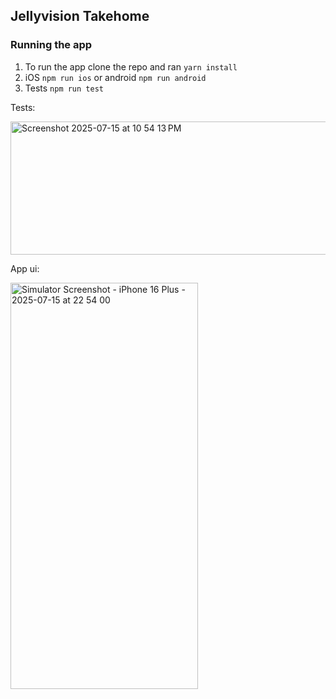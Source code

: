 ## Jellyvision Takehome

### Running the app
1. To run the app clone the repo and ran `yarn install`
2. iOS `npm run ios` or android `npm run android`
3. Tests `npm run test`

Tests:

<img width="512" height="213" alt="Screenshot 2025-07-15 at 10 54 13 PM" src="https://github.com/user-attachments/assets/b86cf922-13d7-4a28-8c7e-4a6a77d110cb" />


App ui:


<img width="300" height="650" alt="Simulator Screenshot - iPhone 16 Plus - 2025-07-15 at 22 54 00" src="https://github.com/user-attachments/assets/8ff3faf6-4b45-4adf-bba0-ac46312eb150" />
